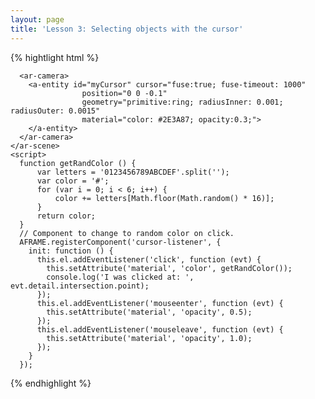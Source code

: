 ```yaml
---
layout: page
title: 'Lesson 3: Selecting objects with the cursor'
---
```




{% hightlight html %}
  <body>
    <div hidden>
      <div id="mydiv" class="boxface">Argon<br>+<br>AFrame</div>
      <div id="mydiv2" class="boxface">WebGL<br>+<br>CSS</div>
    </div>
    <ar-scene>
      <a-entity id="helloworld" position="0 -1 -8">
        <a-sphere position="0 1.25 -1" cursor-listener radius="1.25" color="#EF2D5E" ></a-sphere>
        <a-box position="-1 0.5 1" cursor-listener rotation="0 45 0" width="1" height="1" depth="1"  color="#4CC3D9" ></a-box>
        <a-entity billboard position="0 3 0">
          <a-entity rotation="0 45 0">
                  <a-entity css-object="div: #mydiv" scale="0.01 0.01 0.01" rotation="0 0 0" position="0 0 0.5"></a-entity>
                  <a-entity css-object="div: #mydiv2" scale="0.01 0.01 0.01" rotation="0 -90 0" position="-0.5 0 0"></a-entity>
          </a-entity>
        </a-entity>
        <a-cylinder position="1 0.75 1" cursor-listener radius="0.5" height="1.5" color="#FFC65D"></a-cylinder>
        <a-plane rotation="-90 0 0" cursor-listener width="4" height="4" color="#7BC8A4"></a-plane>
      </a-entity>

      <ar-camera>
        <a-entity id="myCursor" cursor="fuse:true; fuse-timeout: 1000"
                    position="0 0 -0.1"
                    geometry="primitive:ring; radiusInner: 0.001; radiusOuter: 0.0015"
                    material="color: #2E3A87; opacity:0.3;">          
        </a-entity>
      </ar-camera>
    </ar-scene>
    <script>
      function getRandColor () {
          var letters = '0123456789ABCDEF'.split('');
          var color = '#';
          for (var i = 0; i < 6; i++) {
              color += letters[Math.floor(Math.random() * 16)];
          }
          return color;
      }
      // Component to change to random color on click.
      AFRAME.registerComponent('cursor-listener', {
        init: function () {
          this.el.addEventListener('click', function (evt) {
            this.setAttribute('material', 'color', getRandColor());
            console.log('I was clicked at: ', evt.detail.intersection.point);
          });
          this.el.addEventListener('mouseenter', function (evt) {
            this.setAttribute('material', 'opacity', 0.5);
          });
          this.el.addEventListener('mouseleave', function (evt) {
            this.setAttribute('material', 'opacity', 1.0);
          });
        }
      });


{% endhighlight %}